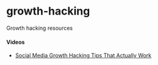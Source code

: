 # growth-hacking
Growth hacking resources

#### Videos 

* [Social Media Growth Hacking Tips That Actually Work](https://www.youtube.com/watch?v=eXkwAIhdyoM)
